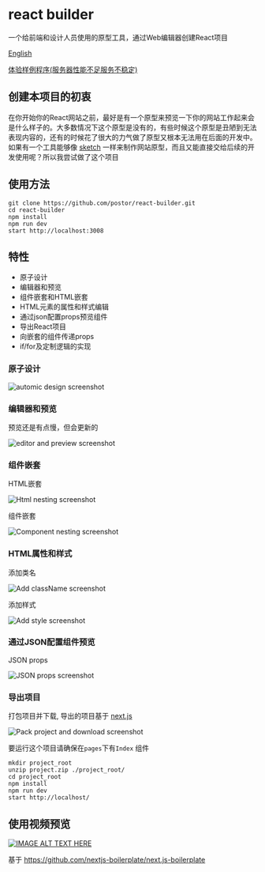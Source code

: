 # react builder

一个给前端和设计人员使用的原型工具，通过Web编辑器创建React项目

[English](./docs/README.md)

[体验样例程序(服务器性能不足服务不稳定)](http://145.239.136.187:3008/)

## 创建本项目的初衷

在你开始你的React网站之前，最好是有一个原型来预览一下你的网站工作起来会是什么样子的。大多数情况下这个原型是没有的，有些时候这个原型是丑陋到无法表现内容的，还有的时候花了很大的力气做了原型又根本无法用在后面的开发中。如果有一个工具能够像 [sketch](https://www.sketchapp.com/) 一样来制作网站原型，而且又能直接交给后续的开发使用呢？所以我尝试做了这个项目

## 使用方法

```
git clone https://github.com/postor/react-builder.git
cd react-builder
npm install
npm run dev
start http://localhost:3008
```

## 特性

- 原子设计
- 编辑器和预览
- 组件嵌套和HTML嵌套
- HTML元素的属性和样式编辑
- 通过json配置props预览组件
- 导出React项目
- 向嵌套的组件传递props
- if/for及定制逻辑的实现 


### 原子设计

![automic design screenshot](./docs/images/atomic-design.png)

### 编辑器和预览

预览还是有点慢，但会更新的

![editor and preview screenshot](./docs/images/editor-preview.png)

### 组件嵌套

HTML嵌套

![Html nesting screenshot](./docs/images/nesting1.png)

组件嵌套

![Component nesting screenshot](./docs/images/nesting2.png)

### HTML属性和样式

添加类名

![Add className screenshot](./docs/images/attribute.png)

添加样式

![Add style screenshot](./docs/images/style.png)

### 通过JSON配置组件预览

JSON props

![JSON props screenshot](./docs/images/json-props.png)

### 导出项目

打包项目并下载, 导出的项目基于 [next.js](https://github.com/zeit/next.js/)

![Pack project and download screenshot](./docs/images/project-download.png)

要运行这个项目请确保在`pages`下有`Index` 组件 

```
mkdir project_root
unzip project.zip ./project_root/
cd project_root
npm install
npm run dev
start http://localhost/
```

## 使用视频预览

[![IMAGE ALT TEXT HERE](https://img.youtube.com/vi/_JzSke7zQ7c/0.jpg)](https://www.youtube.com/watch?v=_JzSke7zQ7c)

基于 https://github.com/nextjs-boilerplate/next.js-boilerplate

